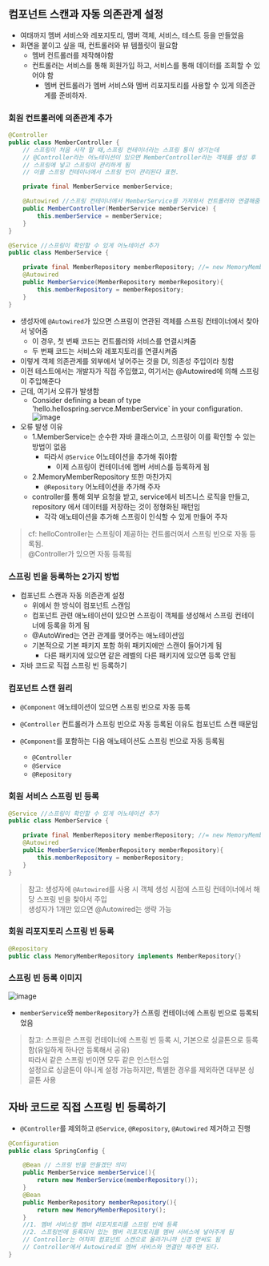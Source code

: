 ## 컴포넌트 스캔과 자동 의존관계 설정
- 여태까지 멤버 서비스와 레포지토리, 멤버 객체, 서비스, 테스트 등을 만들었음
- 화면을 붙이고 싶을 때, 컨트롤러와 뷰 템플릿이 필요함
  - 멤버 컨트롤러를 제작해야함
  - 컨트롤러는 서비스를 통해 회원가입 하고, 서비스를 통해 데이터를 조회할 수 있어야 함
    - 멤버 컨트롤러가 멤버 서비스와 멤버 리포지토리를 사용할 수 있게 의존관계를 준비하자.
### 회원 컨트롤러에 의존관계 추가
```java
@Controller
public class MemberController {
    // 스프링이 처음 시작 할 때,스프링 컨테이너라는 스프링 통이 생기는데
    // @Controller라는 어노테이션이 있으면 MemberController라는 객체를 생성 후
    // 스프링에 넣고 스프링이 관리하게 됨
    // 이를 스프링 컨테이너에서 스프링 빈이 관리된다 표현.

    private final MemberService memberService;

    @Autowired //스프링 컨테이너에서 MemberService를 가져와서 컨트롤러와 연결해줌
    public MemberController(MemberService memberService) {
        this.memberService = memberService;
    }
}
```
```java
@Service //스프링이 확인할 수 있게 어노테이션 추가
public class MemberService {

    private final MemberRepository memberRepository; //= new MemoryMemberRepository();
    @Autowired
    public MemberService(MemberRepository memberRepository){
        this.memberRepository = memberRepository;
    }
}
```
- 생성자에 `@Autowired`가 있으면 스프링이 연관된 객체를 스프링 컨테이너에서 찾아서 넣어줌
  - 이 경우, 첫 번째 코드는 컨트롤러와 서비스를 연결시켜줌
  - 두 번째 코드는 서비스와 레포지토리를 연결시켜줌
- 이렇게 객체 의존관계를 외부에서 넣어주는 것을 DI, 의존성 주입이라 칭함
- 이전 테스트에서는 개발자가 직접 주입했고, 여기서는 @Autowired에 의해 스프링이 주입해준다
- 근데, 여기서 오류가 발생함
  - Consider defining a bean of type 'hello.hellospring.servce.MemberService` in your configuration.
![image](https://user-images.githubusercontent.com/102513932/195846731-8e55fa4f-c8d3-4cc4-a484-583aaa920007.png)
- 오류 발생 이유
  - 1.MemberService는 순수한 자바 클래스이고, 스프링이 이를 확인할 수 있는 방법이 없음
    - 따라서 `@Service` 어노테이션을 추가해 줘야함
      - 이제 스프링이 컨테이너에 멤버 서비스를 등록하게 됨
  - 2.MemoryMemberRepository 또한 마찬가지
    - `@Repository` 어노테이션을 추가해 주자
  - controller를 통해 외부 요청을 받고, service에서 비즈니스 로직을 만들고, repository 에서 데이터를 저장하는 것이 정형화된 패턴임
    - 각각 애노테이션을 추가해 스프링이 인식할 수 있게 만들어 주자
> cf: helloController는 스프링이 제공하는 컨트롤러여서 스프링 빈으로 자동 등록됨. <br>
> @Controller가 있으면 자동 등록됨

### 스프링 빈을 등록하는 2가지 방법
- 컴포넌트 스캔과 자동 의존관계 설정
  - 위에서 한 방식이 컴포넌트 스캔임
  - 컴포넌트 관련 애노테이션이 있으면 스프링이 객체를 생성해서 스프링 컨테이너에 등록을 하게 됨
  - @AutoWired는 연관 관계를 맺어주는 애노테이션임
  - 기본적으로 기본 패키지 포함 하위 패키지에만 스캔이 들어가게 됨
    - 다른 패키지에 있으면 같은 레벨의 다른 패키지에 있으면 등록 안됨
- 자바 코드로 직접 스프링 빈 등록하기

### 컴포넌트 스캔 원리
- `@Component` 애노테이션이 있으면 스프링 빈으로 자동 등록
- `@Controller` 컨트롤러가 스프링 빈으로 자동 등록된 이유도 컴포넌트 스캔 때문임

- `@Component`를 포함하는 다음 애노테이션도 스프링 빈으로 자동 등록됨
  - `@Controller`
  - `@Service`
  - `@Repository`

### 회원 서비스 스프링 빈 등록
```java
@Service //스프링이 확인할 수 있게 어노테이션 추가
public class MemberService {

    private final MemberRepository memberRepository; //= new MemoryMemberRepository();
    @Autowired
    public MemberService(MemberRepository memberRepository){
        this.memberRepository = memberRepository;
    }
}
```
> 참고: 생성자에 `@Autowired`를 사용 시 객체 생성 시점에 스프링 컨테이너에서 해당 스프링 빈을 찾아서 주입 <br>
> 생성자가 1개만 있으면 @Autowired는 생략 가능

### 회원 리포지토리 스프링 빈 등록
```java
@Repository
public class MemoryMemberRepository implements MemberRepository{}
```

### 스프링 빈 등록 이미지
![image](https://user-images.githubusercontent.com/102513932/195861624-04407e9d-8382-4a81-9a14-04fcdc13f739.png)
- `memberService`와 `memberRepository`가 스프링 컨테이너에 스프링 빈으로 등록되었음
> 참고: 스프링은 스프링 컨테이너에 스프링 빈 등록 시, 기본으로 싱글톤으로 등록함(유일하게 하나만 등록해서 공유) <br>
> 따라서 같은 스프링 빈이면 모두 같은 인스턴스임 <br>
> 설정으로 싱글톤이 아니게 설정 가능하지만, 특별한 경우를 제외하면 대부분 싱글톤 사용
## 자바 코드로 직접 스프링 빈 등록하기
- `@Controller`를 제외하고 `@Service`, `@Repository`, `@Autowired` 제거하고 진행
```java
@Configuration
public class SpringConfig {

    @Bean // 스프링 빈을 만들겠단 의미
    public MemberService memberService(){
        return new MemberService(memberRepository());
    }
    @Bean
    public MemberRepository memberRepository(){
        return new MemoryMemberRepository();
    }
    //1. 멤버 서비스랑 멤버 리포지토리를 스프링 빈에 등록
    //2. 스프링빈에 등록되어 있는 멤버 리포지토리를 멤버 서비스에 넣어주게 됨
    // Controller는 어차피 컴포넌트 스캔으로 올라가니까 신경 안써도 됨
    // Controller에서 Autowired로 멤버 서비스와 연결만 해주면 된다.
}
```